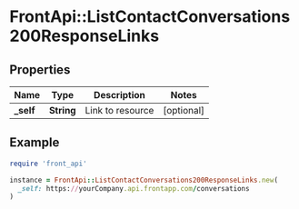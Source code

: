 # FrontApi::ListContactConversations200ResponseLinks

## Properties

| Name | Type | Description | Notes |
| ---- | ---- | ----------- | ----- |
| **_self** | **String** | Link to resource | [optional] |

## Example

```ruby
require 'front_api'

instance = FrontApi::ListContactConversations200ResponseLinks.new(
  _self: https://yourCompany.api.frontapp.com/conversations
)
```

